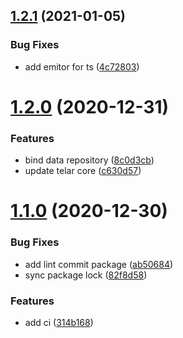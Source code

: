 ## [1.2.1](https://github.com/telarpress/telar-mongo-js/compare/v1.2.0...v1.2.1) (2021-01-05)


### Bug Fixes

* add emitor for ts ([4c72803](https://github.com/telarpress/telar-mongo-js/commit/4c72803a725457c2ec7f2e719acfb99a87ee176b))

# [1.2.0](https://github.com/telarpress/telar-mongo-js/compare/v1.1.0...v1.2.0) (2020-12-31)


### Features

* bind data repository ([8c0d3cb](https://github.com/telarpress/telar-mongo-js/commit/8c0d3cbffc611df37c92c19fa87a16c4bc9c51e2))
* update telar core ([c630d57](https://github.com/telarpress/telar-mongo-js/commit/c630d57ae26e63f805e448c425db0294750d1785))

# [1.1.0](https://github.com/telarpress/telar-mongo-js/compare/v1.0.2...v1.1.0) (2020-12-30)


### Bug Fixes

* add lint commit package ([ab50684](https://github.com/telarpress/telar-mongo-js/commit/ab506844e6c3a3b74df9c33f35fab192e1a5254d))
* sync package lock ([82f8d58](https://github.com/telarpress/telar-mongo-js/commit/82f8d588f791895a025506765296250b6d92c12e))


### Features

* add ci ([314b168](https://github.com/telarpress/telar-mongo-js/commit/314b1684e729e2cc177665d945f25117a80b83c6))
